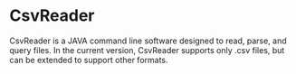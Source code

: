 # CsvReader

CsvReader is a JAVA command line software designed to read, parse, and query files.
In the current version, CsvReader supports only .csv files, but can be extended to support other formats.

